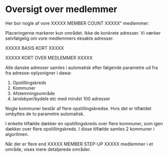 # Oversigt over medlemmer

Her bor nogle af vore XXXXX MEMBER COUNT XXXXX" medlemmer:

Placeringerne markerer kun området. Ikke de konkrete adresser. Vi værker selvfølgelig om vore medlemmers eksakte adresser.

XXXXX BASIS KORT XXXXX
<script src='https://alslug.dk/api/aktiviteter/alle.js'   ></script>
XXXXX KORT OVER MEDLEMMER XXXXX

Alle danske adresser samles i automatisk efter følgende parametre ud fra fra adresse-oplysnigner i dawa:

1) Opstillingskreds
2) Kommuner
3) Afstemningsområde
4) landsbyer/bydele etc med mindst 100 adresser

Nogle kommuner består af flere opstillingskredse. Hvis det er tilfældet ombyttes de to parametre automatisk.

I enkelte tilfælde dækker en opstillingskreds over flere kommuner, som igen dækker over flere opstillingskreds. I disse tilfælde samles 2 kommuner i algoritmen.

Når der er flere end XXXXX MEMBER STEP-UP XXXXX medlemmer i et område, vises mere detaljerede områder.
